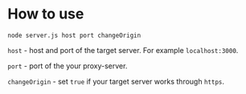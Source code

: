 # How to use

`node server.js host port changeOrigin`

`host` - host and port of the target server. For example `localhost:3000`.

`port` - port of the your proxy-server.

`changeOrigin` - set `true` if your target server works through `https`.

